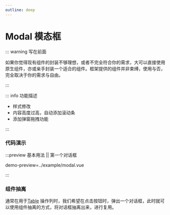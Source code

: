 ```yaml
---
outline: deep
---
```


# Modal 模态框

::: warning 写在前面

如果你觉得现有组件的封装不够理想，或者不完全符合你的需求，大可以直接使用原生组件，亦或亲手封装一个适合的组件。框架提供的组件并非束缚，使用与否，完全取决于你的需求与自由。

:::

::: info 功能描述

- 样式修改
- 内容高度过高，自动添加滚动条
- 添加弹窗拖拽功能

:::

### 代码演示
:::preview 基本用法 || 第一个对话框

demo-preview=../example/modal.vue

:::

### 组件抽离
通常在用于[Table](https://www.antdv.com/components/table-cn) 操作列时，我们希望在点击按钮时，弹出一个对话框，此时就可以使用组件抽离的方式，将对话框抽离出来，进行复用。
<DemoPreviewGroup dir="../example-group/modal"/>

